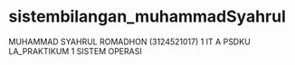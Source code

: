 # sistembilangan_muhammadSyahrul
MUHAMMAD SYAHRUL ROMADHON (3124521017) 1 IT A PSDKU LA_PRAKTIKUM 1 SISTEM OPERASI

